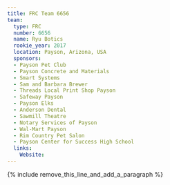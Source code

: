 ```yaml
---
title: FRC Team 6656
team:
  type: FRC
  number: 6656
  name: Ryu Botics
  rookie_year: 2017
  location: Payson, Arizona, USA
  sponsors:
  - Payson Pet Club
  - Payson Concrete and Materials
  - Smart Systems
  - Sam and Barbara Brewer
  - Threads Local Print Shop Payson
  - Safeway Payson
  - Payson Elks
  - Anderson Dental
  - Sawmill Theatre
  - Notary Services of Payson
  - Wal-Mart Payson
  - Rim Country Pet Salon
  - Payson Center for Success High School
  links:
    Website:
---
```


{% include remove_this_line_and_add_a_paragraph %}